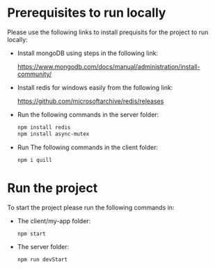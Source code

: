 # Prerequisites to run locally
<!-- UL -->
Please use the following links to install prequisits for the project to run locally:

* Install mongoDB using steps in the following link: 

    https://www.mongodb.com/docs/manual/administration/install-community/

* Install redis for windows easily from the following link: 

    https://github.com/microsoftarchive/redis/releases

* Run the following commands in the server folder:
    <!-- Code Blocks -->
    ```bash
    npm install redis
    npm install async-mutex
    ```

* Run The following commands in the client folder:
    <!-- Code Blocks -->
    ```bash
    npm i quill
    ```


# Run the project
To start the project please run the following commands in:
<!-- UL -->
* The client/my-app folder:
    <!-- Code Blocks -->
    ```bash
    npm start
    ```
* The server folder:
    <!-- Code Blocks -->
    ```bash
    npm run devStart
    ```